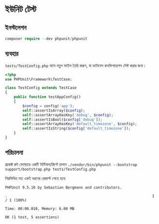 # ইউনিট টেস্ট

  
## ইনস্টলেশন
 
```php
composer require --dev phpunit/phpunit
```
  
## ব্যবহার
`tests/TestConfig.php` নামে নতুন ফাইল তৈরি করুন, যা ডাটাবেস কনফিগারেশন টেস্ট করার জন্য।
```php
<?php
use PHPUnit\Framework\TestCase;

class TestConfig extends TestCase
{
    public function testAppConfig()
    {
        $config = config('app');
        self::assertIsArray($config);
        self::assertArrayHasKey('debug', $config);
        self::assertIsBool($config['debug']);
        self::assertArrayHasKey('default_timezone', $config);
        self::assertIsString($config['default_timezone']);
    }
}
```
  
## পরিচালনা

প্রজেক্ট রুট ফোল্ডারে একটি টার্মিনাল/স্ক্রিপ্ট চালান `./vendor/bin/phpunit --bootstrap support/bootstrap.php tests/TestConfig.php`

নিম্নলিখিত মত একই ধরনের রেজাল্ট পেতে হবে:
```
PHPUnit 9.5.10 by Sebastian Bergmann and contributors.

.                                                                   1 / 1 (100%)

Time: 00:00.010, Memory: 6.00 MB

OK (1 test, 5 assertions)
```
